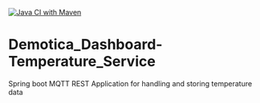 [![Java CI with Maven](https://github.com/Rudolfisky/Demotica_Dashboard-Temperature_Service/actions/workflows/maven.yml/badge.svg?branch=main&event=status)](https://github.com/Rudolfisky/Demotica_Dashboard-Temperature_Service/actions/workflows/maven.yml)
# Demotica_Dashboard-Temperature_Service
Spring boot MQTT REST Application for handling and storing temperature data

